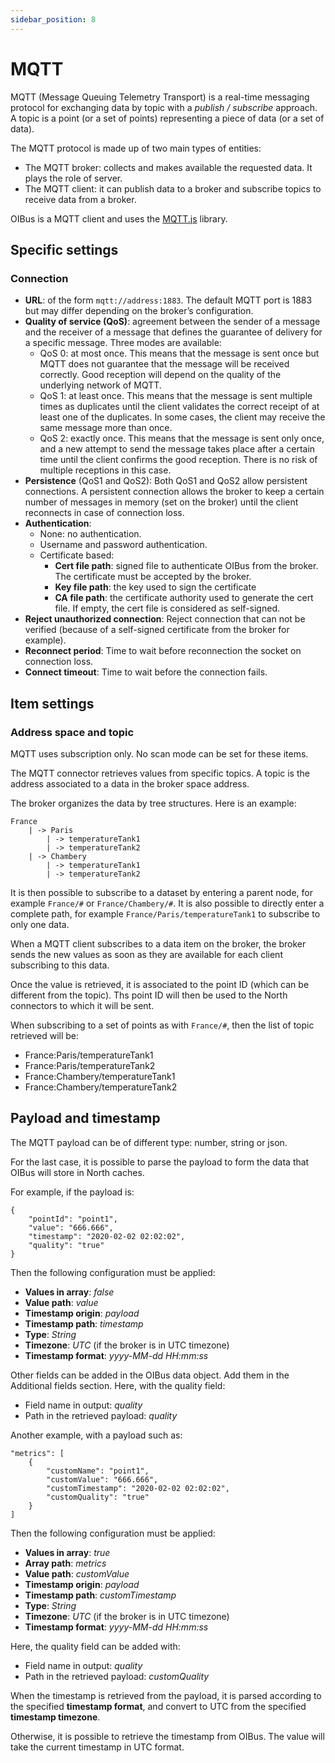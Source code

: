 ```yaml
---
sidebar_position: 8
---
```


# MQTT
MQTT (Message Queuing Telemetry Transport) is a real-time messaging protocol for exchanging data by topic with a 
_publish / subscribe_ approach. A topic is a point (or a set of points) representing a piece of data (or a set of data).

The MQTT protocol is made up of two main types of entities:
- The MQTT broker: collects and makes available the requested data. It plays the role of server.
- The MQTT client: it can publish data to a broker and subscribe topics to receive data from a broker. 
 
OIBus is a MQTT client and uses the [MQTT.js](https://github.com/mqttjs/MQTT.js) library.

## Specific settings
### Connection
- **URL**: of the form `mqtt://address:1883`. The default MQTT port is 1883 but may differ depending on the broker’s 
configuration.
- **Quality of service (QoS)**: agreement between the sender of a message and the receiver of a message that defines the
guarantee of delivery for a specific message. Three modes are available:
  - QoS 0: at most once. This means that the message is sent once but MQTT does not guarantee that the message will be 
received correctly. Good reception will depend on the quality of the underlying network of MQTT.
  - QoS 1: at least once. This means that the message is sent multiple times as duplicates until the client validates 
the correct receipt of at least one of the duplicates. In some cases, the client may receive the same message more than
once.
  - QoS 2: exactly once. This means that the message is sent only once, and a new attempt to send the message takes 
place after a certain time until the client confirms the good reception. There is no risk of multiple receptions in this
case.
- **Persistence** (QoS1 and QoS2): Both QoS1 and QoS2 allow persistent connections. A persistent connection allows the 
broker to keep a certain number of messages in memory (set on the broker) until the client reconnects in case of 
connection loss.
- **Authentication**:
  - None: no authentication.
  - Username and password authentication.
  - Certificate based:
    - **Cert file path**: signed file to authenticate OIBus from the broker. The certificate must be accepted by the broker.
    - **Key file path**: the key used to sign the certificate
    - **CA file path**: the certificate authority used to generate the cert file. If empty, the cert file is considered as
      self-signed.
- **Reject unauthorized connection**: Reject connection that can not be verified (because of a self-signed certificate 
from the broker for example).
- **Reconnect period**: Time to wait before reconnection the socket on connection loss.
- **Connect timeout**: Time to wait before the connection fails.

## Item settings
### Address space and topic
MQTT uses subscription only. No scan mode can be set for these items.

The MQTT connector retrieves values from specific topics. A topic is the address associated to a data in the broker 
space address. 

The broker organizes the data by tree structures. Here is an example:
````
France
    | -> Paris
        | -> temperatureTank1
        | -> temperatureTank2
    | -> Chambery
        | -> temperatureTank1
        | -> temperatureTank2
````
It is then possible to subscribe to a dataset by entering a parent node, for example `France/#` or `France/Chambery/#`. 
It is also possible to directly enter a complete path, for example `France/Paris/temperatureTank1` to subscribe to only 
one data.

When a MQTT client subscribes to a data item on the broker, the broker sends the new values as soon as they are 
available for each client subscribing to this data.

Once the value is retrieved, it is associated to the point ID (which can be different from the topic). Ths point ID
will then be used to the North connectors to which it will be sent.

When subscribing to a set of points as with `France/#`, then the list of topic retrieved will be:
- France:Paris/temperatureTank1
- France:Paris/temperatureTank2
- France:Chambery/temperatureTank1
- France:Chambery/temperatureTank2

## Payload and timestamp
The MQTT payload can be of different type: number, string or json.

For the last case, it is possible to parse the payload to form the data that OIBus will store in North caches.

For example, if the payload is:
````
{
    "pointId": "point1",
    "value": "666.666",
    "timestamp": "2020-02-02 02:02:02",
    "quality": "true"
}
````

Then the following configuration must be applied:
- **Values in array**: _false_
- **Value path**: _value_
- **Timestamp origin**: _payload_
- **Timestamp path**: _timestamp_
- **Type**: _String_
- **Timezone**: _UTC_ (if the broker is in UTC timezone)
- **Timestamp format**: _yyyy-MM-dd HH:mm:ss_

Other fields can be added in the OIBus data object. Add them in the Additional fields section. Here, with the quality field:
- Field name in output: _quality_
- Path in the retrieved payload: _quality_

Another example, with a payload such as:
````
"metrics": [
    {
        "customName": "point1",
        "customValue": "666.666",
        "customTimestamp": "2020-02-02 02:02:02",
        "customQuality": "true"
    }
]
````

Then the following configuration must be applied:
- **Values in array**: _true_
- **Array path**: _metrics_
- **Value path**: _customValue_
- **Timestamp origin**: _payload_
- **Timestamp path**: _customTimestamp_
- **Type**: _String_
- **Timezone**: _UTC_ (if the broker is in UTC timezone)
- **Timestamp format**: _yyyy-MM-dd HH:mm:ss_

Here, the quality field can be added with:
- Field name in output: _quality_
- Path in the retrieved payload: _customQuality_


When the timestamp is retrieved from the payload, it is parsed according to the specified **timestamp format**, and
convert to UTC from the specified **timestamp timezone**.

Otherwise, it is possible to retrieve the timestamp from OIBus. The value will take the current timestamp in UTC format.

